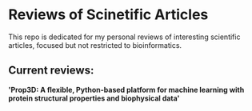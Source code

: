 # Reviews of Scinetific Articles

This repo is dedicated for my personal reviews of interesting scientific articles, focused but not restricted to bioinformatics.

## Current reviews:

**'Prop3D: A flexible, Python-based platform for machine learning with protein structural properties and biophysical data'**

